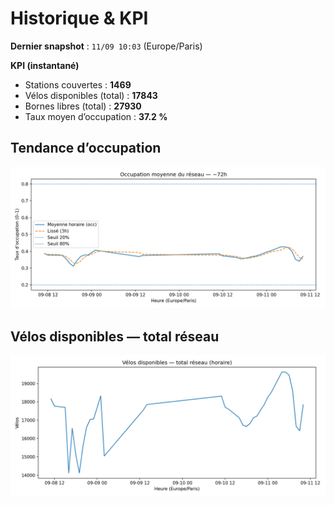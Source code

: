 # Historique & KPI

**Dernier snapshot** : `11/09 10:03` (Europe/Paris)

**KPI (instantané)**

- Stations couvertes : **1469**
- Vélos disponibles (total) : **17843**
- Bornes libres (total) : **27930**
- Taux moyen d’occupation : **37.2 %**

## Tendance d’occupation

![Mean occupancy](assets/figs/occupancy_last72h.png)

## Vélos disponibles — total réseau

![Bikes total](assets/figs/bikes_total_last72h.png)
